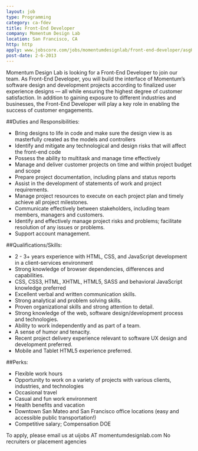 ```yaml
---
layout: job
type: Programming
category: ca-fdev
title: Front-End Developer
company: Momentum Design Lab
location: San Francisco, CA
http: http
apply: www.jobscore.com/jobs/momentumdesignlab/front-end-developer/asgHhypP8r4RNeiGakhP3Q?Board=WorkCreative.net
post-date: 2-6-2013
---
```


Momentum Design Lab is looking for a Front-End Developer to join our team. As Front-End Developer, you will build the interface of Momentum’s software design and development projects according to finalized user experience designs — all while ensuring the highest degree of customer satisfaction.  In addition to gaining exposure to different industries and businesses, the Front-End Developer will play a key role in enabling the success of customer engagements.

##Duties and Responsibilities:

* Bring designs to life in code and make sure the design view is as masterfully created as the models and controllers
* Identify and mitigate any technological and design risks that will affect the front-end code
* Possess the ability to multitask and manage time effectively
* Manage and deliver customer projects on time and within project budget and scope
* Prepare project documentation, including plans and status reports
* Assist in the development of statements of work and project requirements.
* Manage project resources to execute on each project plan and timely achieve all project milestones.
* Communicate effectively between stakeholders, including team members, managers and customers.
* Identify and effectively manage project risks and problems; facilitate resolution of any issues or problems.
* Support account management.

##Qualifications/Skills:

* 2 - 3+ years experience with HTML, CSS, and JavaScript development in a client-services environment
* Strong knowledge of browser dependencies, differences and capabilities.
* CSS, CSS3, HTML, XHTML, HTML5, SASS and behavioral JavaScript knowledge preferred
* Excellent verbal and written communication skills.
* Strong analytical and problem solving skills.
* Proven organizational skills and strong attention to detail.
* Strong knowledge of the web, software design/development process and technologies.
* Ability to work independently and as part of a team.
* A sense of humor and tenacity.
* Recent project delivery experience relevant to software UX design and development preferred.
* Mobile and Tablet HTML5 experience preferred.

##Perks:

* Flexible work hours
* Opportunity to work on a variety of projects with various clients, industries, and technologies
* Occasional travel
* Casual and fun work environment
* Health benefits and vacation
* Downtown San Mateo and San Francisco office locations (easy and accessible public transportation!)
* Competitive salary; Compensation DOE
 
To apply, please email us at uijobs AT momentumdesignlab.com
No recruiters or placement agencies

 